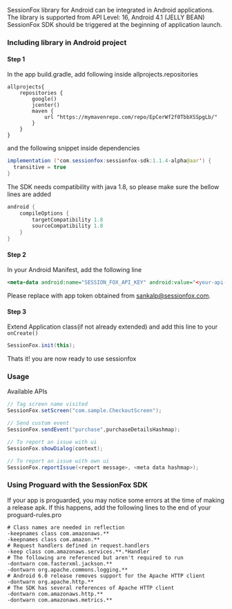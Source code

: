 SessionFox library for Android can be integrated in Android applications. The library is supported from API Level: 16, Android 4.1 (JELLY BEAN)
SessionFox SDK should be triggered at the beginning of application launch.

### Including library in Android project

#### Step 1
In the app build.gradle, add following inside allprojects.repositories

```
allprojects{
    repositories {
        google()
        jcenter()
        maven {
            url "https://mymavenrepo.com/repo/EpCerWf2f0TbbXSSpgLb/"
        }  
    }
}
```

and the following snippet inside dependencies
```java
implementation ('com.sessionfox:sessionfox-sdk:1.1.4-alpha@aar') {
  transitive = true
}
```
The SDK needs compatibility with java 1.8, so please make sure the bellow lines are added
```java
android {
    compileOptions {
        targetCompatibility 1.8
        sourceCompatibility 1.8
    }
}
```
#### Step 2
In your Android Manifest, add the following line

```xml
<meta-data android:name="SESSION_FOX_API_KEY" android:value="<your-api-key>" />
```

Please replace  with app token obtained from sankalp@sessionfox.com.

#### Step 3
Extend Application class(if not already extended) and add this line to your `onCreate()`
```java
SessionFox.init(this);
```

Thats it! you are now ready to use sessionfox

### Usage
Available APIs
```java
// Tag screen name visited
SessionFox.setScreen("com.sample.CheckoutScreen");

// Send custom event
SessionFox.sendEvent("purchase",purchaseDetailsHashmap);

// To report an issue with ui
SessionFox.showDialog(context);

// To report an issue with own ui
SessionFox.reportIssue(<report message>, <meta data hashmap>);
```
### Using Proguard with the SessionFox SDK
If your app is proguarded, you may notice some errors at the time of making a release apk. If this happens, add the following lines to the end of your proguard-rules.pro
```
# Class names are needed in reflection
-keepnames class com.amazonaws.**
-keepnames class com.amazon.**
# Request handlers defined in request.handlers
-keep class com.amazonaws.services.**.*Handler
# The following are referenced but aren't required to run
-dontwarn com.fasterxml.jackson.**
-dontwarn org.apache.commons.logging.**
# Android 6.0 release removes support for the Apache HTTP client
-dontwarn org.apache.http.**
# The SDK has several references of Apache HTTP client
-dontwarn com.amazonaws.http.**
-dontwarn com.amazonaws.metrics.**
```

